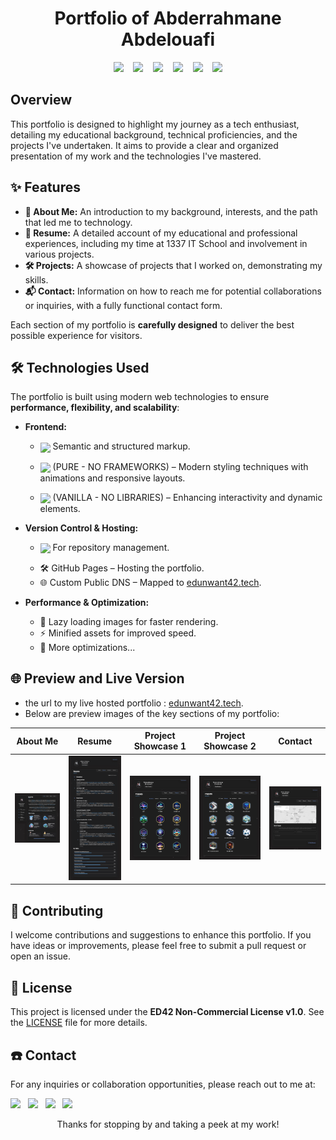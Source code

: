 <h1 align="center">
 Portfolio of Abderrahmane Abdelouafi
</h1>

<p align="center">
  <img src="https://img.shields.io/github/last-commit/ababdelo/portfolio?style=flat-square" /> &nbsp;&nbsp;
  <img src="https://img.shields.io/github/commit-activity/m/ababdelo/portfolio?style=flat-square" /> &nbsp;&nbsp;
  <img src="https://img.shields.io/github/followers/ababdelo" /> &nbsp;&nbsp;
  <img src="https://api.visitorbadge.io/api/visitors?path=https%3A%2F%2Fgithub.com%2Fababdelo%2Fportfolio&label=Repository%20Visits&countColor=%230c7ebe&style=flat&labelStyle=none"/> &nbsp;&nbsp;
  <img src="https://img.shields.io/github/stars/ababdelo/portfolio" /> &nbsp;&nbsp;
  <img src="https://img.shields.io/github/contributors/ababdelo/portfolio?style=flat-square" />
</p>

## Overview

This portfolio is designed to highlight my journey as a tech enthusiast, detailing my educational background, technical proficiencies, and the projects I've undertaken. It aims to provide a clear and organized presentation of my work and the technologies I've mastered.

## ✨ Features

- **📌 About Me:** An introduction to my background, interests, and the path that led me to technology.
- **📄 Resume:** A detailed account of my educational and professional experiences, including my time at 1337 IT School and involvement in various projects.
- **🛠️ Projects:** A showcase of projects that I worked on, demonstrating my skills.
- **📬 Contact:** Information on how to reach me for potential collaborations or inquiries, with a fully functional contact form.

Each section of my portfolio is **carefully designed** to deliver the best possible experience for visitors.  

## 🛠 Technologies Used

The portfolio is built using modern web technologies to ensure **performance, flexibility, and scalability**:  

- **Frontend:**  
  - <p ><img align="center" src="https://img.shields.io/badge/HTML5-E34F26?style=flat&logo=html5&logoColor=white"/> Semantic and structured markup.  </p>
  - <p ><img align="center" src="https://img.shields.io/badge/CSS3-1572B6?style=flat&logo=css3&logoColor=white"/> (PURE - NO FRAMEWORKS) – Modern styling techniques with animations and responsive layouts. </p> 
  - <p ><img align="center" src="https://img.shields.io/badge/JavaScript-323330?style=flat&logo=javascript&logoColor=F7DF1E" /> (VANILLA - NO LIBRARIES) – Enhancing interactivity and dynamic elements.  </p>

- **Version Control & Hosting:**  
  - <p ><img align="center" src="https://img.shields.io/badge/GitHub-181717?style=flat&logo=github&logoColor=white"/> For repository management.  </p>
  - 🛠️ GitHub Pages – Hosting the portfolio.  
  - 🌐 Custom Public DNS – Mapped to [edunwant42.tech](https://edunwant42.tech).  

- **Performance & Optimization:**  
  - 🚀 Lazy loading images for faster rendering.  
  - ⚡ Minified assets for improved speed.
  - 🔧 More optimizations...

## 🌐 Preview and Live Version

- the url to my live hosted portfolio : [edunwant42.tech](https://edunwant42.tech).
- Below are preview images of the key sections of my portfolio:  

<p align="center">
  
| About Me | Resume | Project Showcase 1 | Project Showcase 2 | Contact |
|:--------:|:------:|:------------------:|:------------------:|:-------:|
| <img src="assets/images/preview/about.webp" alt="About Section Preview" width="320px" /> | <img src="assets/images/preview/resume.webp" alt="Resume Section Preview" width="320px" /> | <img src="assets/images/preview/projects-1.webp" alt="Project Example 1 Preview" width="320px" /> | <img src="assets/images/preview/projects-2.webp" alt="Project Example 2 Preview" width="320px" /> | <img src="assets/images/preview/contact.webp" alt="Contact Section Preview" width="320px" /> |
</p>

## 🤝 Contributing

I welcome contributions and suggestions to enhance this portfolio. If you have ideas or improvements, please feel free to submit a pull request or open an issue.

## 📜 License

This project is licensed under the **ED42 Non-Commercial License v1.0**. See the [LICENSE](license.md) file for more details.

##  ☎️ Contact

For any inquiries or collaboration opportunities, please reach out to me at: 
<p align="center" style="display: inline;">
    <a href="mailto:someone@example.com"> <img src="https://img.shields.io/badge/Gmail-EA4335?style=flat&logo=gmail&logoColor=white"/></a>&nbsp;&nbsp;
    <a href="https://www.linkedin.com/in/ababdelo"> <img src="https://img.shields.io/badge/LinkedIn-0A66C2?style=flat&logo=linkedin&logoColor=white"/></a>&nbsp;&nbsp;
    <a href="https://github.com/ababdelo"> <img src="https://img.shields.io/badge/GitHub-181717?style=flat&logo=github&logoColor=white"/></a>&nbsp;&nbsp;
    <a href="https://www.instagram.com/edunwant42"> <img src="https://img.shields.io/badge/Instagram-E4405F?style=flat&logo=instagram&logoColor=white"/></a>&nbsp;&nbsp;
</p>

<p align="center">Thanks for stopping by and taking a peek at my work!</p>
